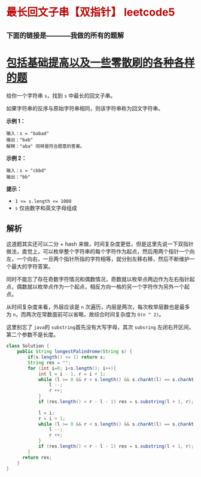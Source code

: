 # <font color='bb000'>最长回文子串【双指针】 leetcode5</font>


## **`下面的链接是——————我做的所有的题解`**

# [包括基础提高以及一些零散刷的各种各样的题](https://www.acwing.com/blog/content/33005/) 

给你一个字符串 `s`，找到 `s` 中最长的回文子串。

如果字符串的反序与原始字符串相同，则该字符串称为回文字符串。

 

**示例 1：**

```apl
输入：s = "babad"
输出："bab"
解释："aba" 同样是符合题意的答案。
```



**示例 2：**

```apl
输入：s = "cbbd"
输出："bb"
```



**提示：**

- `1 <= s.length <= 1000`
- `s` 仅由数字和英文字母组成



## 解析

这道题其实还可以二分 + hash 来做，时间复杂度更低，但是这里先说一下双指针做法，直觉上，可以枚举整个字符串的每个字符作为起点，然后用两个指针一个向左，一个向右，一旦两个指针所指的字符相等，就分别左移右移，然后不断维护一个最大的字符答案。

同时不能忘了存在奇数字符情况和偶数情况，奇数就以枚举点两边作为左右指针起点，偶数就以枚举点作为一个起点，相反方向一格的另一个字符作为另外一个起点。

从时间复杂度来看，外层应该是 `n` 次遍历，内层是两次，每次枚举层数也是最多为 `n`，而两次在常数面前可以省略，故综合时间复杂度为 `O(n ^ 2)`。

这里别忘了 `java`的 `substring`首先没有大写字母，其次 `subsring`  左闭右开区间，第二个参数不是长度。

```java
class Solution {
    public String longestPalindrome(String s) {
        if(s.length() <= 1) return s;
        String res = "";
        for (int i=0; i<s.length(); i++){
            int l = i - 1, r = i + 1;
            while (l >= 0 && r < s.length() && s.charAt(l) == s.charAt(r)){
                l --; 
                r ++;
            }
            if (res.length() < r - l - 1) res = s.substring(l + 1, r);
            
            l = i;
            r = i + 1;
            while (l >= 0 && r < s.length() && s.charAt(l) == s.charAt(r)){
                l --; 
                r ++;
            }
            if (res.length() < r - l - 1) res = s.substring(l + 1, r);
        }
      return res;
    }
}
```
